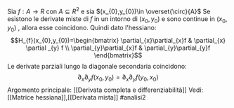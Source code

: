 Sia $f: A \to R$ con $A \subseteq R^{2}$ e sia $(x_{0},y_{0})\in \overset{\circ}{A}$
Se esistono le derivate miste di $f$ in un intorno di $(x_{0},y_{0})$ e sono continue in $(x_{0},y_{0})$ , allora esse coincidono.
Quindi dato l'hessiano:$$H_{f}(x_{0},y_{0})=\begin{bmatrix} \partial_{x}\partial_{x}f & \partial_{x} \partial _{y} f  \\ \partial_{y}\partial_{x}f & \partial_{y}\partial_{y}f \end{bmatrix}$$
Le derivate parziali lungo la diagonale secondaria coincidono:$$\partial_{x}\partial_{y}f(x_{0},y_{0}) = \partial_{x}\partial_{y}f(y_{0},x_{0})$$
Argomento principale: [[Derivata completa e differenziabilità]]
Vedi: [[Matrice hessiana]],[[Derivata mista]]
#analisi2 
